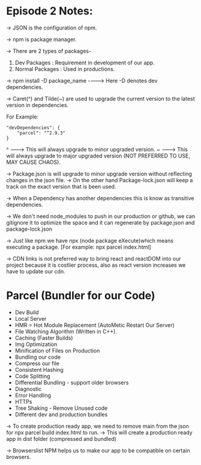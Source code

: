 # Episode 2 Notes:

-> JSON is the configuration of npm.

-> npm is package manager.

-> There are 2 types of packages-

1. Dev Packages : Requirement in development of our app.
2. Normal Packages : Used in productions.

-> npm install -D package_name ----> Here -D denotes dev dependencies.

-> Caret(^) and Tilde(~) are used to upgrade the current version to the latest version in dependencies.

For Example:

```
"devDependencies": {
    "parcel": "^2.9.3"
}
```

^ ---> This will always upgrade to minor upgraded version.
~ ---> This will always upgrade to major upgraded version (NOT PREFERRED TO USE, MAY CAUSE CHAOS).

-> Package.json is will upgrade to minor upgrade version without reflecting changes in the json file.
-> On the other hand Package-lock.json will keep a track on the exact version that is been used.

-> When a Dependency has another dependencies this is know as transitive dependencies.

-> We don't need node_modules to push in our production or github, we can gitignore it to optimize the space and it can regenerate by package.json and package-lock.json

-> Just like npm we have npx (node package eXecute)which means executing a package. [For example: npx parcel index.html]

-> CDN links is not preferred way to bring react and reactDOM into our project because it is costlier process, also as react version increases we have to update our cdn.

# Parcel (Bundler for our Code)

-   Dev Build
-   Local Server
-   HMR = Hot Module Replacement (AutoMetic Restart Our Server)
-   File Watching Algorithm (Written in C++).
-   Caching (Faster Builds)
-   Img Optimization
-   Minification of Files on Production
-   Bundling our code
-   Compress our file
-   Consistent Hashing
-   Code Splitting
-   Differential Bundling - support older browsers
-   Diagnostic
-   Error Handling
-   HTTPs
-   Tree Shaking - Remove Unused code
-   Different dev and production bundles

-> To create production ready app, we need to remove main from the json for npx parcel build index.html to run.
-> This will create a production ready app in dist folder (compressed and bundled)

-> Browserslist NPM helps us to make our app to be compatible on certain browsers.
